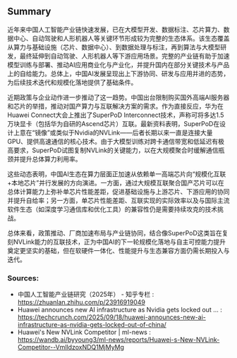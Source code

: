 ## Summary
近年来中国人工智能产业链快速发展，已在大模型开发、数据标注、芯片算力、数据中心、自动驾驶和人形机器人等关键环节形成较为完整的生态体系。该生态覆盖从算力与基础设施（芯片、数据中心）、到数据处理与标注，再到算法与大模型研发，最终延伸到自动驾驶、人形机器人等下游应用场景。完整的产业链有助于加速模型训练与部署、推动AI应用商业化与产业化，并提升国内在部分关键技术与产品上的自给能力。总体上，中国AI发展呈现出上下游协同、研发与应用并进的态势，为后续技术迭代和规模化落地提供了基础条件。

近期政策与企业动作进一步推动了这一趋势。中国出台限制购买国外高端AI服务器和芯片的举措，推动对国产算力与互联解决方案的需求。作为直接反应，华为在Huawei Connect大会上推出了SuperPoD Interconnect技术，声称可将多达1.5万块显卡（包括华为自研的Ascend芯片）互联。最新资料表明，SuperPoD在设计上意在“镜像”或类似于Nvidia的NVLink——后者长期以来一直是连接大量GPU、提供高速通信的核心技术。由于大模型训练对跨卡通信带宽和低延迟有极高要求，SuperPoD试图复制NVLink的关键能力，以在大规模聚合时缓解通信瓶颈并提升总体算力利用率。

这些动态表明，中国AI生态在算力层面正加速从依赖单一高端芯片向“规模化互联+本地芯片”并行发展的方向演进。一方面，通过大规模互联聚合国产芯片可以在总体计算能力上弥补单芯片性能差距，促进基础设施与上游芯片、下游应用的协同并提升自给率；另一方面，单芯片性能差距、互联实现的实际效率以及与国际主流软件生态（如深度学习通信库和优化工具）的兼容性仍是需要持续攻克的技术挑战。

总体来看，政策推动、厂商加速布局与产业链协同，结合像SuperPoD这类旨在复刻NVLink能力的互联技术，正为中国AI的下一轮规模化落地与自主可控能力提升奠定更坚实的基础，但在软硬件一体化、性能提升与生态兼容方面仍需长期投入与迭代。

 ### Sources:
* 中国人工智能产业链研究（2025年） - 知乎专栏 : https://zhuanlan.zhihu.com/p/23916919049
* Huawei announces new AI infrastructure as Nvidia gets locked out ... : https://techcrunch.com/2025/09/18/huawei-announces-new-ai-infrastructure-as-nvidia-gets-locked-out-of-china/
* Huawei's New NVLink Competitor | ml-news : https://wandb.ai/byyoung3/ml-news/reports/Huawei-s-New-NVLink-Competitor--VmlldzoxNDQ1MjMyMg